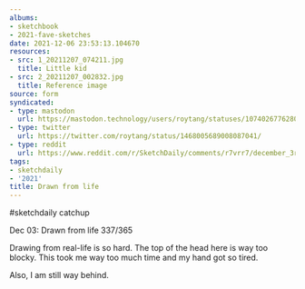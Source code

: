 ```yaml
---
albums:
- sketchbook
- 2021-fave-sketches
date: 2021-12-06 23:53:13.104670
resources:
- src: 1_20211207_074211.jpg
  title: Little kid
- src: 2_20211207_002832.jpg
  title: Reference image
source: form
syndicated:
- type: mastodon
  url: https://mastodon.technology/users/roytang/statuses/107402677628043211
- type: twitter
  url: https://twitter.com/roytang/status/1468005689008087041/
- type: reddit
  url: https://www.reddit.com/r/SketchDaily/comments/r7vrr7/december_3rd_still_life/hnj1lci/
tags:
- sketchdaily
- '2021'
title: Drawn from life
---
```


#sketchdaily catchup

Dec 03: Drawn from life 337/365

Drawing from real-life is so hard. The top of the head here is way too blocky. This took me way too much time and my hand got so tired.

Also, I am still way behind.